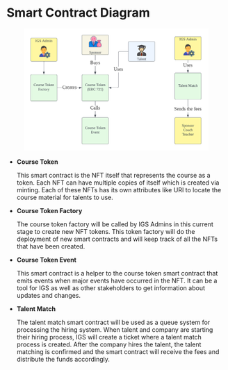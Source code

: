 # Smart Contract Diagram

<figure><img src="../../.gitbook/assets/Blank diagram (2).png" alt=""><figcaption></figcaption></figure>

*   **Course Token**

    This smart contract is the NFT itself that represents the course as a token. Each NFT can have multiple copies of itself which is created via minting. Each of these NFTs has its own attributes like URI to locate the course material for talents to use.
*   **Course Token Factory**

    The course token factory will be called by IGS Admins in this current stage to create new NFT tokens. This token factory will do the deployment of new smart contracts and will keep track of all the NFTs that have been created.
*   **Course Token Event**

    This smart contract is a helper to the course token smart contract that emits events when major events have occurred in the NFT. It can be a tool for IGS as well as other stakeholders to get information about updates and changes.
*   **Talent Match**

    The talent match smart contract will be used as a queue system for processing the hiring system. When talent and company are starting their hiring process, IGS will create a ticket where a talent match process is created. After the company hires the talent, the talent matching is confirmed and the smart contract will receive the fees and distribute the funds accordingly.

